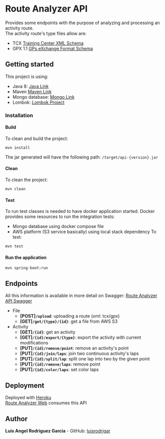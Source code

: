 # Route Analyzer API
Provides some endpoints with the purpose of analyzing and processing an activity route.<br />
The activity route's type files allow are:
- TCX [Training Center XML Schema](https://www8.garmin.com/xmlschemas/TrainingCenterDatabasev2.xsd)
- GPX 1.1 [GPs eXchange Format Schema](https://www.topografix.com/GPX/1/1/gpx.xsd)
## Getting started
This project is using:
 - Java 8: [Java Link](https://www.java.com/es/download/)
 - Maven  [Maven Link](http://maven.apache.org/download.cgi)
 - Mongo database: [Mongo Link](https://docs.mongodb.com/manual/administration/install-community/)
 - Lombok: [Lombok Project](https://projectlombok.org)
### Installation
#### Build
To clean and build the project: 
```
mvn install
```
The jar generated will have the following path: `/target/api-{version}.jar`
#### Clean
To clean the project: 
```
mvn clean
```
#### Test
To run test classes is needed to have docker application started. 
Docker provides some resources to run the integration tests:
- Mongo database using docker compose file
- AWS platform (S3 service basically) using local stack dependency 
To test:
```
mvn test
```
#### Run the application
```
mvn spring-boot:run
```
## Endpoints
All this information is available in more detail on Swagger: [Route Analyzer API Swagger](https://route-analyzer-api.herokuapp.com/swagger-ui.html)
- File
  - **[POST]`/upload`**: uploading a route (xml: tcx/gpx)
  - **[GET]`/get/{type}/{id}`**: get a file from AWS S3
- Activity
  - **[GET]`/{id}`**: get an activity
  - **[GET]`/{id}/export/{type}`**: export the activity with current modifications
  - **[PUT]`/{id}/remove/point`**: remove an activity's point
  - **[PUT]`/{id}/join/laps`**: join two continuous activity's laps
  - **[PUT]`/{id}/split/lap`**: split one lap into two by the given point
  - **[PUT]`/{id}/remove/laps`**: remove point
  - **[PUT]`/{id}/color/laps`**: set color laps
## Deployment
Deployed with [Heroku](www.heroku.com)<br />
[Route Analyzer Web](https://routeanalyzer.herokuapp.com/) consumes this API
## Author
**Luis Angel Rodriguez Garcia** - GitHub: [luisrodrigar](https://github.com/luisrodrigar)
